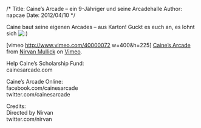 /*
Title: Caine&#8217;s Arcade &#8211; ein 9-Jähriger und seine Arcadehalle
Author: napcae
Date: 2012/04/10
*/

Caine baut seine eigenen Arcades – aus Karton! Guckt es euch an, es lohnt sich <img src='http://198.211.112.164/wp-includes/images/smilies/icon_smile.gif' alt=':)' class='wp-smiley' /> 

[vimeo http://www.vimeo.com/40000072 w=400&h=225] 
[Caine’s Arcade][1] from [Nirvan Mullick][2] on [Vimeo][3].

Help Caine’s Scholarship Fund:  
cainesarcade.com

Caine’s Arcade Online:  
facebook.com/cainesarcade  
twitter.com/cainesarcade

Credits:  
Directed by Nirvan  
twitter.com/nirvan

 [1]: http://vimeo.com/40000072
 [2]: http://vimeo.com/nirvan
 [3]: http://vimeo.com